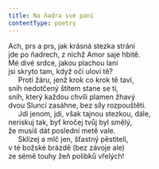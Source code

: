 ```yaml
---
title: Na ňadra své paní
contentType: poetry
---
```


<section>

Ach, prs a prs, jak krásná stezka strání  
jde po ňadrech, z nichž Amor saje hbitě.  
Mé divé srdce, jakou plachou laní  
jsi skryto tam, když oči uloví tě?  
     Proti žáru, jenž krok co krok tě taví,  
sníh nedotčený štítem stane se ti,  
sníh, který každou chvíli plamen žhavý  
dvou Sluncí zasáhne, bez síly rozpouštěti.  
     Jdi jenom, jdi, však tajnou stezkou, dále,  
neriskuj tak, byť kročej tvůj byl smělý,  
že musíš dát poslední metě vale.  
     Sklízej a mlč jen, šťastný pěstiteli,  
v té božské brázdě (bez závoje ale)  
ze sémě touhy žeň polibků vřelých!

</section>
